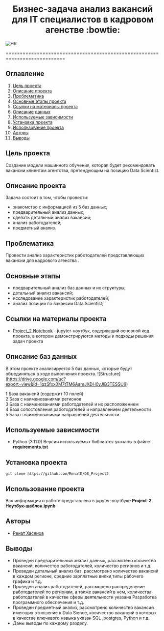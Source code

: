 

# <center>Бизнес-задача анализ вакансий для IT специалистов в кадровом агенстве :bowtie:</center>
![HR](https://drive.google.com/uc?export=view&id=174uvY_I6D4H-StSEHqlgPj-dk49Z21xe)


===========================================================================
## Оглавление
1. [Цель проекта](#Цель-проекта)
2. [Описание проекта](#Описание-проекта)
2. [Проблематика](#Проблематика)
3. [Основные этапы проекта](#Основные-этапы)
5. [Ссылки на материалы проекта](#Ссылки-на-материалы-проекта)
6. [Описание данных](#Описание-данных)
7. [Используемые зависимости](#Используемые-зависимости)
8. [Установка проекта](#Установка-проекта)
5. [Использование проекта](#Использование-проекта)
6. [Авторы](#Авторы)
7. [Выводы](#Использование-проекта)

## Цель проекта
Создание модели машинного обучения, которая будет рекомендовать вакансии клиентам агентства, претендующим на позицию Data Scientist.

## Описание проекта
Задача состоит в том, чтобы  провести:
- знакомство с информацией из 5 баз данных;
- предварительный анализ данных;
- сделать детальный анализ вакансий;
- анализ работодателей;
- предметный анализ. 

## Проблематика
Провести анализ характеристик работодателей представляющих вакансии для кадрового агенства .

## Основные этапы

- предварительный анализ баз данных и их структуры;
- детальный анализ вакансий;
- исследование характеристик работодателей;
- анализ позиций по вакансии Data Scientist;


## Ссылки на материалы проекта

* [Project_2 Notebook](https://github.com/RenatK/DS_Project2/blob/master/Project_2_%D0%9D%D0%BE%D1%83%D1%82%D0%B1%D1%83%D0%BA_%D1%88%D0%B0%D0%B1%D0%BB%D0%BE%D0%BD.ipynb) - jupyter-ноутбук, содержащий основной код проекта, в котором демонстрируются методы и подходы решения задач проекта

## Описание баз данных
В этом проекте анализируется 5 баз данных, которые будут объединяться в ходе выполнения проекта.
![Structure] (https://drive.google.com/uc?export=view&id=1qzSfxx0M7tTM6AamJXDH0yJlB3TESSU6)               
 
 1   База вакансий (содержит 10 полей)                              
 2   База с наименованиями регионов       
 3   База с наименованиями работодателей и их расположением    
 4   База сопостовления работодателей и направлением деятельности                       
 5   База с наименованиями направлений деятельности                        

## Используемые зависимости
* Python (3.11.0)
Версии используемых библиотек указаны в файле **requirements.txt**
  
## Установка проекта

```
git clone https://github.com/RenatK/DS_Project2
```

## Использование проекта
Вся информация о работе представлена в jupyter-ноутбуке **Project-2. Ноутбук-шаблон.ipynb**

## Авторы

* [Ренат Хасянов](https://github.com/RenatK)

## Выводы
 - Проведен предварительный анализ данных, рассмотено количетво вакансий, количество работодателей, количество регионов и т.д.
 - Проведен детальный анализ баз, рассмотрено количество вакансий в каждом регионе, средние зарплатные вилки,типы рабочего графика и т.д.
 - Проведен анализ работодателей, рассморено распределение работодателей по регионам, а также вакансий в нем, количества работодателей в качестве сферы деятельности указана Разработка программного обеспечения и т.д.  
 - Проведен предметный анализ, рассмотрено количество вакансий имеющих отношение к Data Sience, количество вакансий в которых в качестве ключевого навыка указан SQL ,postgres, Python и т.д.
 - Даны выводы по каждому разделу.